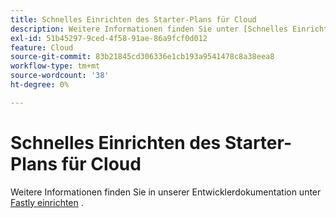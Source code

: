 ```yaml
---
title: Schnelles Einrichten des Starter-Plans für Cloud
description: Weitere Informationen finden Sie unter [Schnelles Einrichten](https://devdocs.magento.com/guides/v2.3/cloud/cdn/configure-fastly.html) in unserer Entwicklerdokumentation.
exl-id: 51b45297-9ced-4f58-91ae-86a9fcf0d012
feature: Cloud
source-git-commit: 83b21845cd306336e1cb193a9541478c8a38eea8
workflow-type: tm+mt
source-wordcount: '38'
ht-degree: 0%

---
```


# Schnelles Einrichten des Starter-Plans für Cloud

Weitere Informationen finden Sie in unserer Entwicklerdokumentation unter [Fastly einrichten](https://devdocs.magento.com/guides/v2.3/cloud/cdn/configure-fastly.html) .
